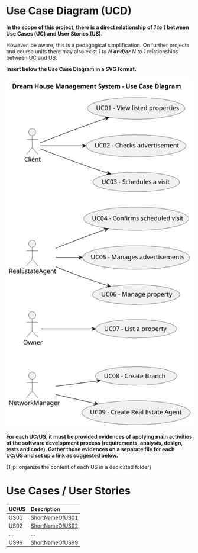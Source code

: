 # Use Case Diagram (UCD)

**In the scope of this project, there is a direct relationship of _1 to 1_ between Use Cases (UC) and User Stories (US).**

However, be aware, this is a pedagogical simplification. On further projects and course units there may also exist _1 to N **and/or** N to 1_ relationships between UC and US.

**Insert below the Use Case Diagram in a SVG format.**

![UCD.svg](UCD.svg)

**For each UC/US, it must be provided evidences of applying main activities of the software development process (requirements, analysis, design, tests and code). Gather those evidences on a separate file for each UC/US and set up a link as suggested below.**

(Tip: organize the content of each US in a dedicated folder) 

# Use Cases / User Stories
| UC/US | Description                     |                   
|:------|:--------------------------------|
| US01  | [ShortNameOfUS01](US01/US01.md) |
| US02  | [ShortNameOfUS02](US02/US02.md) |
| ...   | ...                             |
| US99  | [ShortNameOfUS99](US99/US99.md) |